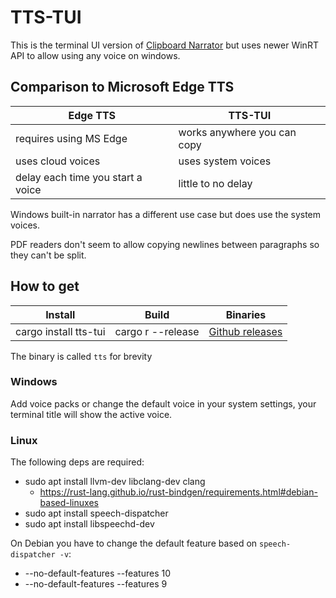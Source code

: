 # TTS-TUI

This is the terminal UI version of [Clipboard Narrator](https://github.com/lesleyrs/clipboard-narrator) but uses newer WinRT API to allow using any voice on windows.

## Comparison to Microsoft Edge TTS
Edge TTS | TTS-TUI
|---|---|
requires using MS Edge | works anywhere you can copy
uses cloud voices | uses system voices
delay each time you start a voice | little to no delay

Windows built-in narrator has a different use case but does use the system voices.

PDF readers don't seem to allow copying newlines between paragraphs so they can't be split.

## How to get
Install | Build | Binaries
|---|---|---|
cargo install tts-tui | cargo r --release | [Github releases](../../releases/latest)

The binary is called `tts` for brevity

### Windows
Add voice packs or change the default voice in your system settings, your terminal title will show the active voice.

### Linux
The following deps are required:
- sudo apt install llvm-dev libclang-dev clang
  - https://rust-lang.github.io/rust-bindgen/requirements.html#debian-based-linuxes
- sudo apt install speech-dispatcher
- sudo apt install libspeechd-dev

On Debian you have to change the default feature based on `speech-dispatcher -v`:
  - --no-default-features --features 10
  - --no-default-features --features 9
